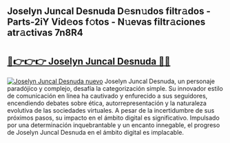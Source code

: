 ## Joselyn Juncal Desnuda D𝚎sn𝚞dos filtr𝚊dos - Parts-2iY Vid𝚎os f𝚘tos - N𝚞evas filtr𝚊ciones atr𝚊ctivas 7n8R4

# <h2><a href="http://mbbh9ao.tromn.icu/?c=Joselyn+Juncal+Desnuda">🔗👉👉👉 Joselyn Juncal Desnuda 🔗🔗</a></h2>

[![Joselyn Juncal Desnuda nuevo](https://i.imgur.com/pEAQMta.gif)](http://mbbh9ao.tromn.icu/?c=Joselyn+Juncal+Desnuda)
Joselyn Juncal Desnuda, un personaje paradójico y complejo, desafía la categorización simple. Su innovador estilo de comunicación en línea ha cautivado y enfurecido a sus seguidores, encendiendo debates sobre ética, autorrepresentación y la naturaleza evolutiva de las sociedades virtuales. A pesar de la incertidumbre de sus próximos pasos, su impacto en el ámbito digital es significativo. Impulsado por una determinación inquebrantable y un encanto innegable, el progreso de Joselyn Juncal Desnuda en el ámbito digital es implacable.
